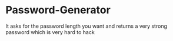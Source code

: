 # Password-Generator
It asks for the password length you want and returns a very strong password which is very hard to hack
